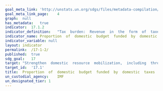 ```yaml
---	
goal_meta_link:	'http://unstats.un.org/sdgs/files/metadata-compilation/Metadata-Goal-17.pdf'
goal_meta_link_page:	4
graph:	null
has_metadata:	true
indicator:	17.1.2
indicator_definition:	"Tax  burden:  Revenue  in  the  form  of  taxes  as  defined  under  government  finance  statistics  (GFS)  code  11  as  a  share  of  total  revenue.  In  GFS,  taxes  are  classified  into  six  major  categories:  (i)  taxes  on  income,  profits,  and  capital  gains;  (ii)  taxes  on  payroll  and  workforce;  (iii)  taxes  on  property;  (iv)  taxes  on  goods  and  services;  (v)  taxes  on  international  trade  and  transactions;  and  (vi)  other  taxes.  (Source:  IMF,  Government  Finance  Statistics  Manual  2014  (GFSM  2014),  Table  4A.1,  assessed  Dec  28  2015)  Concepts  Tax  burden  concept  may  be  disaggregated  into  the  complementary  concepts  of:  ""direct  taxes""  or  taxes  that  take  into  account  individual  circumstances  of  taxpayers  (e.g.,  taxes  on  individual  and  corporate  income),  which  can  be  calculated  from  the  following  detailed  GFS  revenue  classifications:  111  Taxes  on  income,  profits,  and  capital  gains+1131  Recurrent  taxes  on  immovable  property+1132  Recurrent  taxes  on  net  wealth+1136  Other  recurrent  taxes  on  property;  and  ""indirect  taxes""  or  taxes  that  do  not  take  into  account  individual  circumstances  of  taxpayers  (e.g.,  taxes  imposed  on  goods  and  services),  which  can  be  calculated  from  the  following  detailed  GFS  revenue  classifications  112  Taxes  on  payroll  and  workforce+114  Taxes  on  goods  and  services+115  Taxes  on  international  trade  and  transactions+116  Other  taxes.  Tax  burden  is  directly  related  to  the  wider  concept  of  fiscal  burden,  which  can  be  derived  from  combining  two  GFSM  2014  revenue  codes:  code  11  Taxes  plus  code  12,  Social  Contributions  or,  alternatively  11+121+122.  These  concepts  can  also  be  found  in  the  2008  System  of  National  Accounts  (2008  SNA).  The  coverage,  timing,  and  valuation  of  tax  revenue  in  GFSM  2014  and  the  2008  SNA  are  identical,  but  the  classification  systems  differ.  The  2008  SNA  classifies  taxes  according  to  their  role  in  economic  activitiesnamely:  (i)  taxes  on  production  and  imports  (D2);  (ii)  current  taxes  on  income,  wealth,  etc.  (D5);  and  (iii)  capital  taxes  (D91).  The  result  is  that  some  categories  of  taxes  in  GFS  need  to  be  allocated  between  two  of  the  SNA  tax  categories  according  to  whether  they  are  payable  by  producers  or  final  consumers,  or  whether  they  are  current  or  capital  taxes.  A  detailed  description  of  the  linkages  between  the  GFS  and  the  2008  SNA  categories  of  taxes  is  provided  in  Appendix  7  of  the  GFSM  2014."
indicator_name:	Proportion  of  domestic  budget  funded  by  domestic  taxes
indicator_variable:	null
layout:	indicator
permalink:	/17-1-2/
published:	true  
sdg_goal:	17
target:	"Strengthen  domestic  resource  mobilization,  including  through  international  support  to  developing  countries,  to  improve  domestic  capacity  for  tax  and  other  revenue  collection."
target_id:	'17.1'
title:	Proportion  of  domestic  budget  funded  by  domestic  taxes
un_custodial_agency:	IMF
un_designated_tier:	1
---	
```

